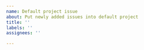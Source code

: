 ```yaml
---
name: Default project issue
about: Put newly added issues into default project
title: ''
labels: ''
assignees: ''

---
```



